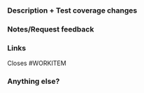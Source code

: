 ### Description + Test coverage changes

<!--What, why, and how was it changed?-->

<!--Did you test for every available option? -->
<!--Did you add any edge cases that need mention? -->


###  Notes/Request feedback

### Links

Closes #WORKITEM

### Anything else?
<!-- any work items created? -->
<!-- -->
